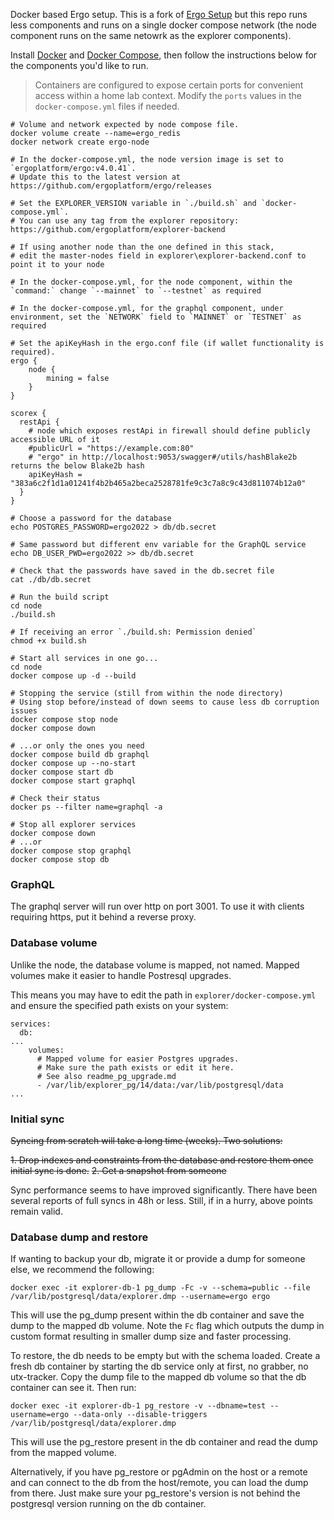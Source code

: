 Docker based Ergo setup. This is a fork of [Ergo Setup](https://github.com/abchrisxyz/ergo-setup) but this repo runs less components and runs on a single docker compose network (the node component runs on the same netowrk as the explorer components).

Install [Docker](https://docs.docker.com/engine/install/) and [Docker Compose](https://docs.docker.com/compose/install/), then follow the instructions below for the components you'd like to run.

> Containers are configured to expose certain ports for convenient access within a home lab context. Modify the `ports` values in the `docker-compose.yml` files if needed.

```
# Volume and network expected by node compose file.
docker volume create --name=ergo_redis
docker network create ergo-node

# In the docker-compose.yml, the node version image is set to `ergoplatform/ergo:v4.0.41`.
# Update this to the latest version at https://github.com/ergoplatform/ergo/releases

# Set the EXPLORER_VERSION variable in `./build.sh` and `docker-compose.yml`.
# You can use any tag from the explorer repository: https://github.com/ergoplatform/explorer-backend

# If using another node than the one defined in this stack,
# edit the master-nodes field in explorer\explorer-backend.conf to point it to your node

# In the docker-compose.yml, for the node component, within the `command:` change `--mainnet` to `--testnet` as required

# In the docker-compose.yml, for the graphql component, under environment, set the `NETWORK` field to `MAINNET` or `TESTNET` as required

# Set the apiKeyHash in the ergo.conf file (if wallet functionality is required).
ergo {
    node {
        mining = false
    }
}

scorex {
  restApi {
    # node which exposes restApi in firewall should define publicly accessible URL of it
    #publicUrl = "https://example.com:80"
    # "ergo" in http://localhost:9053/swagger#/utils/hashBlake2b returns the below Blake2b hash
    apiKeyHash = "383a6c2f1d1a01241f4b2b465a2beca2528781fe9c3c7a8c9c43d811074b12a0"
  }
}

# Choose a password for the database
echo POSTGRES_PASSWORD=ergo2022 > db/db.secret

# Same password but different env variable for the GraphQL service
echo DB_USER_PWD=ergo2022 >> db/db.secret

# Check that the passwords have saved in the db.secret file
cat ./db/db.secret

# Run the build script
cd node
./build.sh

# If receiving an error `./build.sh: Permission denied`
chmod +x build.sh

# Start all services in one go...
cd node
docker compose up -d --build

# Stopping the service (still from within the node directory)
# Using stop before/instead of down seems to cause less db corruption issues
docker compose stop node
docker compose down

# ...or only the ones you need
docker compose build db graphql
docker compose up --no-start
docker compose start db
docker compose start graphql

# Check their status
docker ps --filter name=graphql -a

# Stop all explorer services
docker compose down
# ...or
docker compose stop graphql
docker compose stop db
```

### GraphQL

The graphql server will run over http on port 3001. To use it with clients requiring https, put it behind a reverse proxy.

### Database volume

Unlike the node, the database volume is mapped, not named. Mapped volumes make it easier to handle  Postresql upgrades.

This means you may have to edit the path in `explorer/docker-compose.yml` and ensure the specified path exists on your system:

```
services:
  db:
...
    volumes:
      # Mapped volume for easier Postgres upgrades.
      # Make sure the path exists or edit it here.
      # See also readme_pg_upgrade.md
      - /var/lib/explorer_pg/14/data:/var/lib/postgresql/data
...
```

### Initial sync

~~Syncing from scratch will take a long time (weeks). Two solutions:~~

~~1. Drop indexes and constraints from the database and restore them once initial sync is done.~~
~~2. Get a snapshot from someone~~

Sync performance seems to have improved significantly. There have been several reports of full syncs in 48h or less. Still, if in a hurry, above points remain valid.

### Database dump and restore
If wanting to backup your db, migrate it or provide a dump for someone else, we recommend the following:
```
docker exec -it explorer-db-1 pg_dump -Fc -v --schema=public --file /var/lib/postgresql/data/explorer.dmp --username=ergo ergo 
```
This will use the pg_dump present within the db container and save the dump to the mapped db volume. Note the `Fc` flag which outputs the dump in custom format resulting in smaller dump size and faster processing.

To restore, the db needs to be empty but with the schema loaded. Create a fresh db container by starting the db service only at first, no grabber, no utx-tracker.
Copy the dump file to the mapped db volume so that the db container can see it. Then run:

```
docker exec -it explorer-db-1 pg_restore -v --dbname=test --username=ergo --data-only --disable-triggers /var/lib/postgresql/data/explorer.dmp
```
This will use the pg_restore present in the db container and read the dump from the mapped volume.

Alternatively, if you have pg_restore or pgAdmin on the host or a remote and can connect to the db from the host/remote, you can load the dump from there. Just make sure your pg_restore's version is not behind the postgresql version running on the db container.
